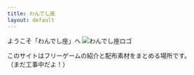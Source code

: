 ```yaml
---
title: わんでし座
layout: default
---
```

ようこそ「わんでし座」へ
![わんでし座ロゴ](/game_woven-scroll/asset/img/1dL座_名入り白.png)

このサイトはフリーゲームの紹介と配布素材をまとめる場所です。  
（まだ工事中だよ！）
